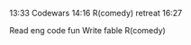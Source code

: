 13:33 Codewars 14:16
R(comedy) retreat 16:27
    
Read
    eng
        code
        fun
Write
    fable
        R(comedy)
